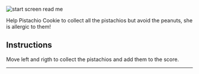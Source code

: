 ![start screen read me](https://user-images.githubusercontent.com/90280742/139528457-8ca633fa-4ac6-40da-8e89-3b4c89427725.png)

Help Pistachio Cookie to collect all the pistachios but avoid the peanuts, she is allergic to them!

## Instructions 

Move left and rigth to collect the pistachios and add them to the score. 

---